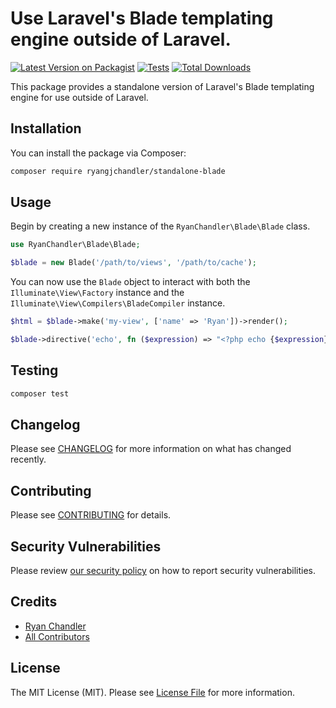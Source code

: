 # Use Laravel's Blade templating engine outside of Laravel.

[![Latest Version on Packagist](https://img.shields.io/packagist/v/ryangjchandler/standalone-blade.svg?style=flat-square)](https://packagist.org/packages/ryangjchandler/standalone-blade)
[![Tests](https://github.com/ryangjchandler/standalone-blade/actions/workflows/run-tests.yml/badge.svg?branch=main)](https://github.com/ryangjchandler/standalone-blade/actions/workflows/run-tests.yml)
[![Total Downloads](https://img.shields.io/packagist/dt/ryangjchandler/standalone-blade.svg?style=flat-square)](https://packagist.org/packages/ryangjchandler/standalone-blade)

This package provides a standalone version of Laravel's Blade templating engine for use outside of Laravel.

## Installation

You can install the package via Composer:

```bash
composer require ryangjchandler/standalone-blade
```

## Usage

Begin by creating a new instance of the `RyanChandler\Blade\Blade` class.

```php
use RyanChandler\Blade\Blade;

$blade = new Blade('/path/to/views', '/path/to/cache');
```

You can now use the `Blade` object to interact with both the `Illuminate\View\Factory` instance and the `Illuminate\View\Compilers\BladeCompiler` instance.

```php
$html = $blade->make('my-view', ['name' => 'Ryan'])->render();

$blade->directive('echo', fn ($expression) => "<?php echo {$expression}; ?>");
```

## Testing

```bash
composer test
```

## Changelog

Please see [CHANGELOG](CHANGELOG.md) for more information on what has changed recently.

## Contributing

Please see [CONTRIBUTING](https://github.com/spatie/.github/blob/main/CONTRIBUTING.md) for details.

## Security Vulnerabilities

Please review [our security policy](../../security/policy) on how to report security vulnerabilities.

## Credits

- [Ryan Chandler](https://github.com/ryangjchandler)
- [All Contributors](../../contributors)

## License

The MIT License (MIT). Please see [License File](LICENSE.md) for more information.
